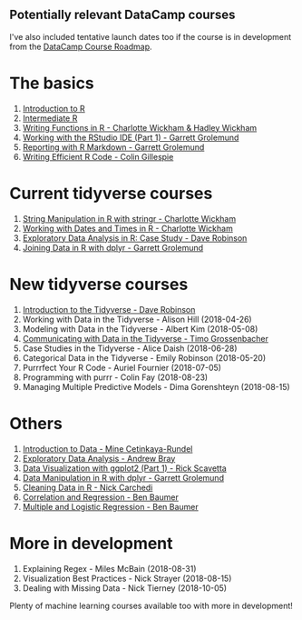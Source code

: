 ## Potentially relevant DataCamp courses

I've also included tentative launch dates too if the course is in development from the [DataCamp Course Roadmap](https://trello.com/b/JSLbBqWB/datacamp-course-roadmap).

# The basics

1. [Introduction to R](https://www.datacamp.com/courses/free-introduction-to-r)
2. [Intermediate R](https://www.datacamp.com/courses/intermediate-r)
3. [Writing Functions in R - Charlotte Wickham & Hadley Wickham](https://www.datacamp.com/courses/writing-functions-in-r)
4. [Working with the RStudio IDE (Part 1) - Garrett Grolemund](https://www.datacamp.com/courses/working-with-the-rstudio-ide-part-1)
5. [Reporting with R Markdown - Garrett Grolemund](https://www.datacamp.com/courses/reporting-with-r-markdown)
6. [Writing Efficient R Code - Colin Gillespie](https://www.datacamp.com/courses/writing-efficient-r-code)

# Current tidyverse courses
1. [String Manipulation in R with stringr - Charlotte Wickham](https://www.datacamp.com/courses/string-manipulation-in-r-with-stringr)
2. [Working with Dates and Times in R - Charlotte Wickham](https://www.datacamp.com/courses/working-with-dates-and-times-in-r)
3. [Exploratory Data Analysis in R: Case Study - Dave Robinson](https://www.datacamp.com/courses/exploratory-data-analysis-in-r-case-study)
4. [Joining Data in R with dplyr - Garrett Grolemund](https://www.datacamp.com/courses/joining-data-in-r-with-dplyr)

# New tidyverse courses

1. [Introduction to the Tidyverse - Dave Robinson](https://www.datacamp.com/courses/introduction-to-the-tidyverse)
2. Working with Data in the Tidyverse - Alison Hill (2018-04-26)
3. Modeling with Data in the Tidyverse - Albert Kim (2018-05-08)
4. [Communicating with Data in the Tidyverse - Timo Grossenbacher](https://www.datacamp.com/courses/communicating-with-data-in-the-tidyverse)
5. Case Studies in the Tidyverse - Alice Daish (2018-06-28)
6. Categorical Data in the Tidyverse - Emily Robinson (2018-05-20)
7. Purrrfect Your R Code - Auriel Fournier (2018-07-05)
8. Programming with purrr - Colin Fay (2018-08-23)
9. Managing Multiple Predictive Models - Dima Gorenshteyn (2018-08-15)

# Others

1. [Introduction to Data - Mine Cetinkaya-Rundel](https://www.datacamp.com/courses/introduction-to-data)
2. [Exploratory Data Analysis - Andrew Bray](https://www.datacamp.com/courses/exploratory-data-analysis)
3. [Data Visualization with ggplot2 (Part 1) - Rick Scavetta](https://www.datacamp.com/courses/data-visualization-with-ggplot2-1)
4. [Data Manipulation in R with dplyr - Garrett Grolemund](https://www.datacamp.com/courses/dplyr-data-manipulation-r-tutorial)
5. [Cleaning Data in R - Nick Carchedi](https://www.datacamp.com/courses/cleaning-data-in-r)
6. [Correlation and Regression - Ben Baumer](https://www.datacamp.com/courses/correlation-and-regression)
7. [Multiple and Logistic Regression - Ben Baumer](https://www.datacamp.com/courses/multiple-and-logistic-regression)

# More in development

1. Explaining Regex - Miles McBain (2018-08-31)
2. Visualization Best Practices - Nick Strayer (2018-08-15)
3. Dealing with Missing Data - Nick Tierney (2018-10-05)

Plenty of machine learning courses available too with more in development!
